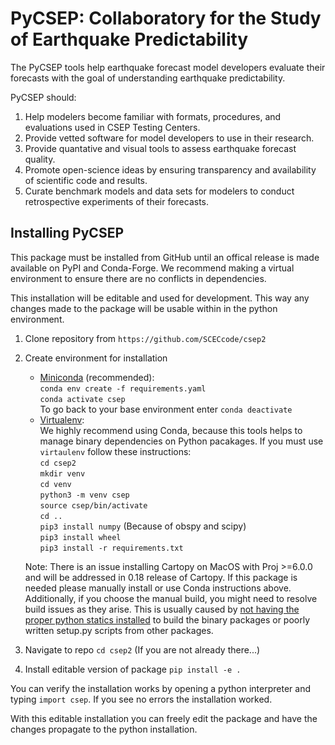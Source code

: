 # PyCSEP: Collaboratory for the Study of Earthquake Predictability

The PyCSEP tools help earthquake forecast model developers evaluate their forecasts with the goal of understanding
earthquake predictability.

PyCSEP should:
1. Help modelers become familiar with formats, procedures, and evaluations used in CSEP Testing Centers.
2. Provide vetted software for model developers to use in their research.
3. Provide quantative and visual tools to assess earthquake forecast quality.
4. Promote open-science ideas by ensuring transparency and availability of scientific code and results.
5. Curate benchmark models and data sets for modelers to conduct retrospective experiments of their forecasts.

## Installing PyCSEP

This package must be installed from GitHub until an offical release is made available on PyPI and Conda-Forge.
We recommend making a virtual environment to ensure there are no conflicts in dependencies.

This installation will be editable and used for development. This way any changes made to the package will be usable
within in the python environment.


1. Clone repository from `https://github.com/SCECcode/csep2`
2. Create environment for installation
    * [Miniconda](https://docs.conda.io/en/latest/miniconda.html) (recommended):  
    `conda env create -f requirements.yaml`  
    `conda activate csep`  
    To go back to your base environment enter `conda deactivate`
    * [Virtualenv](https://packaging.python.org/guides/installing-using-pip-and-virtual-environments/):  
    We highly recommend using Conda, because this tools helps to manage binary dependencies on Python pacakages. If you
    must use `virtaulenv` follow these instructions:  
    `cd csep2`  
    `mkdir venv`  
    `cd venv`  
    `python3 -m venv csep`  
    `source csep/bin/activate`  
    `cd ..`  
    `pip3 install numpy` (Because of obspy and scipy)  
    `pip3 install wheel`  
    `pip3 install -r requirements.txt`
    
    Note: There is an issue installing Cartopy on MacOS with Proj >=6.0.0 and will be addressed in 0.18 release of Cartopy. 
    If this package is needed please manually install or use Conda instructions above. Additionally, if you choose the 
    manual build, you might need to resolve build issues as they arise. This is usually caused by [not having the proper 
    python statics installed](https://stackoverflow.com/questions/21530577/fatal-error-python-h-no-such-file-or-directory) to build the binary packages or poorly written setup.py scripts from other packages.
    
3. Navigate to repo `cd csep2` (If you are not already there...)
4. Install editable version of package `pip install -e .`

You can verify the installation works by opening a python interpreter and typing `import csep`. If you see
no errors the installation worked.

With this editable installation you can freely edit the package and have the changes propagate to the python 
installation.
